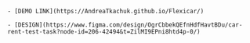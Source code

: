 
    - [DEMO LINK](https://AndreaTkachuk.github.io/Flexicar/)

    - [DESIGN](https://www.figma.com/design/OgrCbbekQEfnHdfHavtBDu/car-rent-test-task?node-id=206-42494&t=ZilMI9EPni8htd4p-0/)
